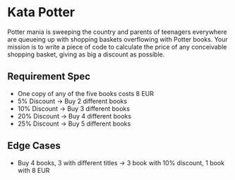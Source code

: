 # Kata Potter

Potter mania is sweeping the country and parents of teenagers everywhere are queueing
up with shopping baskets overflowing with Potter books. Your mission is to write
a piece of code to calculate the price of any conceivable shopping basket, giving
as big a discount as possible.

## Requirement Spec

- One copy of any of the five books costs 8 EUR
- 5% Discount -> Buy 2 different books
- 10% Discount -> Buy 3 different books
- 20% Discount -> Buy 4 different books
- 25% Discount -> Buy 5 different books

## Edge Cases

- Buy 4 books, 3 with different titles -> 3 book with 10% discount, 1 book with
  8 EUR
